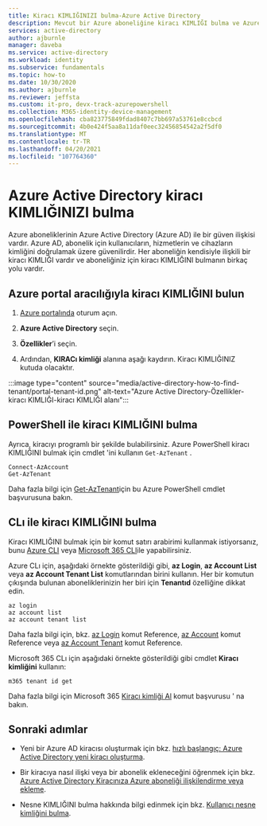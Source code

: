 ```yaml
---
title: Kiracı KIMLIĞINIZI bulma-Azure Active Directory
description: Mevcut bir Azure aboneliğine kiracı KIMLIĞI bulma ve Azure Active Directory hakkında yönergeler.
services: active-directory
author: ajburnle
manager: daveba
ms.service: active-directory
ms.workload: identity
ms.subservice: fundamentals
ms.topic: how-to
ms.date: 10/30/2020
ms.author: ajburnle
ms.reviewer: jeffsta
ms.custom: it-pro, devx-track-azurepowershell
ms.collection: M365-identity-device-management
ms.openlocfilehash: cba823775849fdad8407c7bb697a53761e8ccbcd
ms.sourcegitcommit: 4b0e424f5aa8a11daf0eec32456854542a2f5df0
ms.translationtype: MT
ms.contentlocale: tr-TR
ms.lasthandoff: 04/20/2021
ms.locfileid: "107764360"
---
```

# <a name="how-to-find-your-azure-active-directory-tenant-id"></a>Azure Active Directory kiracı KIMLIĞINIZI bulma

Azure aboneliklerinin Azure Active Directory (Azure AD) ile bir güven ilişkisi vardır. Azure AD, abonelik için kullanıcıların, hizmetlerin ve cihazların kimliğini doğrulamak üzere güvenilirdir. Her aboneliğin kendisiyle ilişkili bir kiracı KIMLIĞI vardır ve aboneliğiniz için kiracı KIMLIĞINI bulmanın birkaç yolu vardır.

## <a name="find-tenant-id-through-the-azure-portal"></a>Azure portal aracılığıyla kiracı KIMLIĞINI bulun

1. [Azure portalında](https://portal.azure.com) oturum açın.
 
1. **Azure Active Directory** seçin.

1. **Özellikler**’i seçin.

1. Ardından, **KIRACı kimliği** alanına aşağı kaydırın. Kiracı KIMLIĞINIZ kutuda olacaktır.

:::image type="content" source="media/active-directory-how-to-find-tenant/portal-tenant-id.png" alt-text="Azure Active Directory-Özellikler-kiracı KIMLIĞI-kiracı KIMLIĞI alanı":::

## <a name="find-tenant-id-with-powershell"></a>PowerShell ile kiracı KIMLIĞINI bulma

Ayrıca, kiracıyı programlı bir şekilde bulabilirsiniz. Azure PowerShell kiracı KIMLIĞINI bulmak için cmdlet 'ini kullanın `Get-AzTenant` .

```azurepowershell-interactive
Connect-AzAccount
Get-AzTenant
```
   
Daha fazla bilgi için [Get-AzTenant](/powershell/module/az.accounts/get-aztenant)için bu Azure PowerShell cmdlet başvurusuna bakın.


## <a name="find-tenant-id-with-cli"></a>CLı ile kiracı KIMLIĞINI bulma
Kiracı KIMLIĞINI bulmak için bir komut satırı arabirimi kullanmak istiyorsanız, bunu [Azure CLI](/cli/azure/install-azure-cli) veya [Microsoft 365 CLI](https://pnp.github.io/cli-microsoft365/)ile yapabilirsiniz. 

Azure CLı için, aşağıdaki örnekte gösterildiği gibi, **az Login**, **az Account List** veya **az Account Tenant List** komutlarından birini kullanın. Her bir komutun çıkışında bulunan aboneliklerinizin her biri için **Tenantıd** özelliğine dikkat edin.

```azurecli-interactive
az login
az account list
az account tenant list
```

Daha fazla bilgi için, bkz. [az Login](/cli/azure/reference-index#az_login) komut Reference, [az Account](/cli/azure/ext/account/account) komut Reference veya [az Account Tenant](/cli/azure/ext/account/account/tenant) komut Reference.


Microsoft 365 CLı için aşağıdaki örnekte gösterildiği gibi cmdlet **Kiracı kimliğini** kullanın:
 
```cli
m365 tenant id get
```

Daha fazla bilgi için Microsoft 365 [Kiracı kimliği Al](https://pnp.github.io/cli-microsoft365/cmd/tenant/id/id-get/) komut başvurusu ' na bakın.


## <a name="next-steps"></a>Sonraki adımlar

- Yeni bir Azure AD kiracısı oluşturmak için bkz. [hızlı başlangıç: Azure Active Directory yeni kiracı oluşturma](active-directory-access-create-new-tenant.md).

- Bir kiracıya nasıl ilişki veya bir abonelik ekleneceğini öğrenmek için bkz. [Azure Active Directory Kiracınıza Azure aboneliği ilişkilendirme veya ekleme](active-directory-how-subscriptions-associated-directory.md).

- Nesne KIMLIĞINI bulma hakkında bilgi edinmek için bkz. [Kullanıcı nesne kimliğini bulma](/partner-center/find-ids-and-domain-names#find-the-user-object-id).
